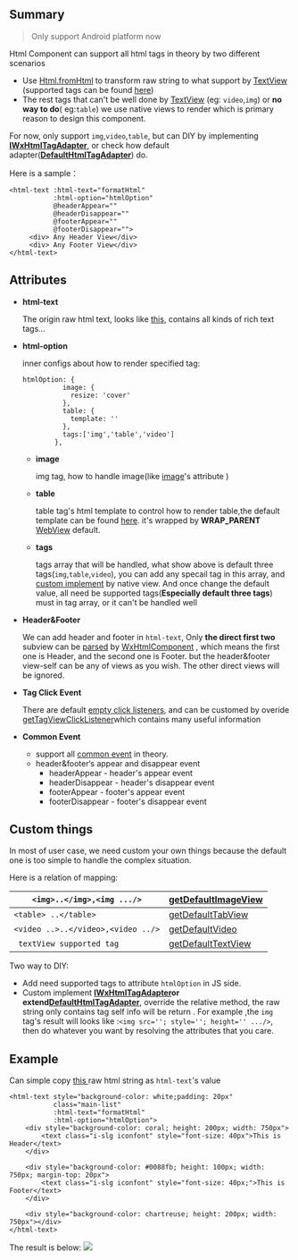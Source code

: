 ## Summary

> Only support Android platform now

Html Component can support all html tags in theory by two different scenarios

- Use [Html.fromHtml](https://developer.android.com/reference/android/text/Html.html#fromHtml(java.lang.String)) to transform raw string  to what support by [TextView](https://developer.android.com/reference/android/widget/TextView) (supported tags can be found [here](https://android.googlesource.com/platform/frameworks/base/+/master/core/java/android/text/Html.java#781))
- The rest tags that can't be well done by [TextView](https://developer.android.com/reference/android/widget/TextView) (eg: `video`,`img`) or **no way to do**( eg:`table`) we use native views to render which is primary reason to design this component.

For now, only support `img`,`video`,`table`, but can DIY by implementing **[IWxHtmlTagAdapter](https://github.com/brucetoo/incubator-weex/blob/10c5576f4d9384967fad67759f2ec2ed39f36530/android/sdk/src/main/java/com/taobao/weex/adapter/IWxHtmlTagAdapter.java)**, or check how default adapter(**[DefaultHtmlTagAdapter](https://github.com/brucetoo/incubator-weex/blob/10c5576f4d9384967fad67759f2ec2ed39f36530/android/sdk/src/main/java/com/taobao/weex/ui/component/html/adapter/DefaultHtmlTagAdapter.java)**) do.

Here is a sample：

```
<html-text :html-text="formatHtml"
           :html-option="htmlOption"
           @headerAppear=""
           @headerDisappear=""
           @footerAppear=""
           @footerDisappear="">
     <div> Any Header View</div>
     <div> Any Footer View</div>
</html-text>
```

## Attributes

- **html-text**

  The origin raw html text, looks like [this](https://www.yuque.com/tuyong/records/xdb5u8/html), contains all kinds of rich text tags...

- **html-option**

  inner configs about how to render specified tag:

  ```
  htmlOption: {
            image: { 
              resize: 'cover'
            },
            table: { 
              template: ''
            },
            tags:['img','table','video']
          },
  ```

  - **image**

    img tag, how to handle image(like [image](http://weex-project.io/cn/references/components/image.html#shu-xing)'s attribute )

  - **table**

    table tag's html template to control how to render table,the default template can be found [here](https://github.com/brucetoo/incubator-weex/blob/10c5576f4d9384967fad67759f2ec2ed39f36530/android/sdk/src/main/java/com/taobao/weex/ui/component/html/HtmlComponent.java#L40). it's wrapped by **WRAP_PARENT** [WebView](https://github.com/brucetoo/incubator-weex/blob/10c5576f4d9384967fad67759f2ec2ed39f36530/android/sdk/src/main/java/com/taobao/weex/ui/component/html/AtMostWebView.java) default.

  - **tags**

    tags array that will be handled, what show above is default three tags(`img`,`table`,`video`), you can add any specail tag in this array, and [custom implement](https://github.com/brucetoo/incubator-weex/blob/10c5576f4d9384967fad67759f2ec2ed39f36530/android/sdk/src/main/java/com/taobao/weex/ui/component/html/adapter/DefaultHtmlTagAdapter.java#L102) by native view. And once change the default value, all need be supported tags(**Especially default three tags**) must in tag array, or it can't be handled well

- **Header&Footer**

  We can add header and footer in `html-text`, Only **the direct first two** subview can be [parsed](https://github.com/brucetoo/incubator-weex/blob/10c5576f4d9384967fad67759f2ec2ed39f36530/android/sdk/src/main/java/com/taobao/weex/ui/component/html/WxHtmlComponent.java#L115) by [WxHtmlComponent](https://github.com/brucetoo/incubator-weex/blob/10c5576f4d9384967fad67759f2ec2ed39f36530/android/sdk/src/main/java/com/taobao/weex/ui/component/html/WxHtmlComponent.java) , which means the first one is Header, and the second one is Footer. but the header&footer view-self can be any of views as you wish. The other direct views will be ignored.

- **Tag Click Event**

  There are default [empty click listeners](https://github.com/brucetoo/incubator-weex/blob/10c5576f4d9384967fad67759f2ec2ed39f36530/android/sdk/src/main/java/com/taobao/weex/ui/component/html/adapter/DefaultHtmlTagAdapter.java#L93), and can be customed by overide [getTagViewClickListener](https://github.com/brucetoo/incubator-weex/blob/10c5576f4d9384967fad67759f2ec2ed39f36530/android/sdk/src/main/java/com/taobao/weex/ui/component/html/adapter/DefaultHtmlTagAdapter.java#L92)which contains many useful information

- **Common Event** 

  - support all [common event](../events/common-events.html) in theory.
  - header&footer‘s appear and disappear event
    - headerAppear - header's appear event
    - headerDisappear - header's disappear event
    - footerAppear - footer's appear event
    - footerDisappear - footer's disappear event



## Custom things

In most of user case, we need custom your own things because the default one is too simple to handle the complex situation.

Here is a relation of mapping:

| `<img>..</img>,<img .../>`         | [getDefaultImageView](https://github.com/brucetoo/incubator-weex/blob/10c5576f4d9384967fad67759f2ec2ed39f36530/android/sdk/src/main/java/com/taobao/weex/ui/component/html/adapter/DefaultHtmlTagAdapter.java#L156) |
| ---------------------------------- | ------------------------------------------------------------ |
| `<table> ..</table>`               | [getDefaultTabView](https://github.com/brucetoo/incubator-weex/blob/10c5576f4d9384967fad67759f2ec2ed39f36530/android/sdk/src/main/java/com/taobao/weex/ui/component/html/adapter/DefaultHtmlTagAdapter.java#L106) |
| `<video ..>..</video>,<video ../>` | [getDefaultVideo](https://github.com/brucetoo/incubator-weex/blob/10c5576f4d9384967fad67759f2ec2ed39f36530/android/sdk/src/main/java/com/taobao/weex/ui/component/html/adapter/DefaultHtmlTagAdapter.java#L131) |
| ` textView supported tag`          | [getDefaultTextView](https://github.com/brucetoo/incubator-weex/blob/10c5576f4d9384967fad67759f2ec2ed39f36530/android/sdk/src/main/java/com/taobao/weex/ui/component/html/adapter/DefaultHtmlTagAdapter.java#L192) |

Two way to DIY:

- Add need supported tags to attribute `htmlOption`  in  JS side.
- Custom implement **[IWxHtmlTagAdapter](https://github.com/brucetoo/incubator-weex/blob/10c5576f4d9384967fad67759f2ec2ed39f36530/android/sdk/src/main/java/com/taobao/weex/adapter/IWxHtmlTagAdapter.java)**or extend**[DefaultHtmlTagAdapter](https://github.com/brucetoo/incubator-weex/blob/10c5576f4d9384967fad67759f2ec2ed39f36530/android/sdk/src/main/java/com/taobao/weex/ui/component/html/adapter/DefaultHtmlTagAdapter.java)**, override the relative method, the raw string only contains tag self info will be return . For example ,the `img` tag's result will looks like :`<img src=''; style=''; height='' .../>`,  then do whatever you want by resolving the attributes that you care.

## Example

Can simple copy [this ](https://www.yuque.com/tuyong/records/xdb5u8/html)raw html string as `html-text`'s value

```
<html-text style="background-color: white;padding: 20px"
           class="main-list"
           :html-text="formatHtml"
           :html-option="htmlOption">
    <div style="background-color: coral; height: 200px; width: 750px">
        <text class="i-slg iconfont" style="font-size: 40px">This is Header</text>
    </div>

    <div style="background-color: #0088fb; height: 100px; width: 750px; margin-top: 20px">
        <text class="i-slg iconfont" style="font-size: 40px;">This is Footer</text>
    </div>

    <div style="background-color: chartreuse; height: 200px; width: 750px"></div>
</html-text>
```

The result is below:
![](https://ws4.sinaimg.cn/large/006tNc79ly1fzgislx5gvj30mg0qgtbj.jpg)
